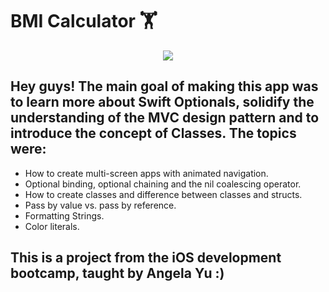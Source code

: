 #  BMI Calculator 🏋️ 

<p align="center">
  <img src="https://media.giphy.com/media/OiizPRMvFeNFaNDfj2/giphy.gif" />
</p>

## Hey guys! The main goal of making this app was to learn more about Swift Optionals, solidify the understanding of the MVC design pattern and to introduce the concept of Classes. The topics were:
* How to create multi-screen apps with animated navigation.
* Optional binding, optional chaining and the nil coalescing operator.
* How to create classes and difference between classes and structs. 
* Pass by value vs. pass by reference. 
* Formatting Strings. 
* Color literals.

## This is a project from the iOS development bootcamp, taught by Angela Yu :)
